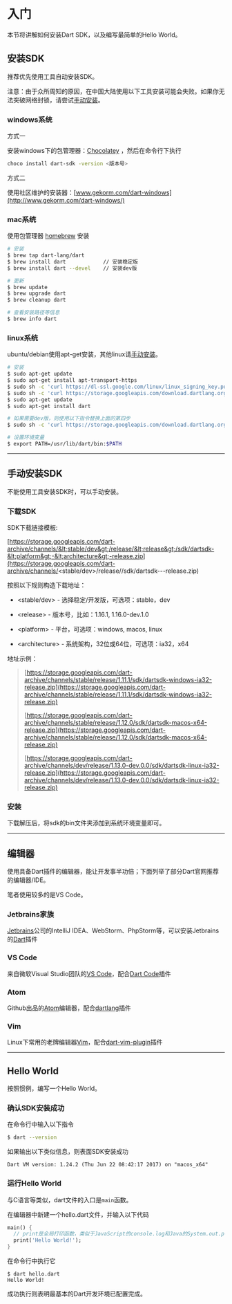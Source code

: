 # 入门

本节将讲解如何安装Dart SDK，以及编写最简单的Hello World。

## 安装SDK

推荐优先使用工具自动安装SDK。

注意：由于众所周知的原因，在中国大陆使用以下工具安装可能会失败。如果你无法突破网络封锁，请尝试[手动安装](#手动安装sdk)。

### windows系统

方式一

安装windows下的包管理器：[Chocolatey](https://chocolatey.org/) ，然后在命令行下执行

```bash
choco install dart-sdk -version <版本号>
```

方式二

使用社区维护的安装器：[www.gekorm.com/dart-windows](http://www.gekorm.com/dart-windows/)

### mac系统

使用包管理器 [homebrew](https://brew.sh/) 安装

```bash
# 安装
$ brew tap dart-lang/dart
$ brew install dart            // 安装稳定版
$ brew install dart --devel    // 安装dev版

# 更新
$ brew update
$ brew upgrade dart
$ brew cleanup dart

# 查看安装路径等信息
$ brew info dart
```

### linux系统

ubuntu/debian使用apt-get安装，其他linux请[手动安装](/intro/manual.md)。

```bash
# 安装
$ sudo apt-get update
$ sudo apt-get install apt-transport-https
$ sudo sh -c 'curl https://dl-ssl.google.com/linux/linux_signing_key.pub | apt-key add -'
$ sudo sh -c 'curl https://storage.googleapis.com/download.dartlang.org/linux/debian/dart_stable.list > /etc/apt/sources.list.d/dart_stable.list'
$ sudo apt-get update
$ sudo apt-get install dart

# 如果需要dev版，则使用以下指令替换上面的第四步
$ sudo sh -c 'curl https://storage.googleapis.com/download.dartlang.org/linux/debian/dart_unstable.list > /etc/apt/sources.list.d/dart_unstable.list'

# 设置环境变量
$ export PATH=/usr/lib/dart/bin:$PATH
```

---

## 手动安装SDK

不能使用工具安装SDK时，可以手动安装。

### 下载SDK

SDK下载链接模板:

[https://storage.googleapis.com/dart-archive/channels/&lt;stable/dev&gt;/release/&lt;release&gt;/sdk/dartsdk-&lt;platform&gt;-&lt;architecture&gt;-release.zip](https://storage.googleapis.com/dart-archive/channels/<stable/dev>/release/<release>/sdk/dartsdk-<platform>-<architecture>-release.zip)

按照以下规则构造下载地址：

* &lt;stable/dev&gt; - 选择稳定/开发版，可选项：stable，dev

* &lt;release&gt; - 版本号，比如：1.16.1, 1.16.0-dev.1.0

* &lt;platform&gt; - 平台，可选项：windows, macos, linux

* &lt;architecture&gt; - 系统架构，32位或64位，可选项：ia32，x64

地址示例：

> [https://storage.googleapis.com/dart-archive/channels/stable/release/1.11.1/sdk/dartsdk-windows-ia32-release.zip](https://storage.googleapis.com/dart-archive/channels/stable/release/1.11.1/sdk/dartsdk-windows-ia32-release.zip)
>
> [https://storage.googleapis.com/dart-archive/channels/stable/release/1.12.0/sdk/dartsdk-macos-x64-release.zip](https://storage.googleapis.com/dart-archive/channels/stable/release/1.12.0/sdk/dartsdk-macos-x64-release.zip)
>
> [https://storage.googleapis.com/dart-archive/channels/dev/release/1.13.0-dev.0.0/sdk/dartsdk-linux-ia32-release.zip](https://storage.googleapis.com/dart-archive/channels/dev/release/1.13.0-dev.0.0/sdk/dartsdk-linux-ia32-release.zip)

### 安装

下载解压后，将sdk的bin文件夹添加到系统环境变量即可。

---

## 编辑器

使用具备Dart插件的编辑器，能让开发事半功倍；下面列举了部分Dart官网推荐的编辑器/IDE。

笔者使用较多的是VS Code。

### Jetbrains家族

[Jetbrains](https://www.jetbrains.com/)公司的IntelliJ IDEA、WebStorm、PhpStorm等，可以安装Jetbrains的[Dart](https://plugins.jetbrains.com/plugin/6351-dart)插件

### VS Code

来自微软Visual Studio团队的[VS Code](https://code.visualstudio.com/)，配合[Dart Code](https://marketplace.visualstudio.com/items?itemName=DanTup.dart-code)插件

### Atom

Github出品的[Atom](https://atom.io/)编辑器，配合[dartlang](https://github.com/dart-atom/dartlang/)插件

### Vim

Linux下常用的老牌编辑器[Vim](http://www.vim.org/)，配合[dart-vim-plugin](https://github.com/dart-lang/dart-vim-plugin)插件

---

## Hello World

按照惯例，编写一个Hello World。

### 确认SDK安装成功

在命令行中输入以下指令

```bash
$ dart --version
```

如果输出以下类似信息，则表面SDK安装成功

```
Dart VM version: 1.24.2 (Thu Jun 22 08:42:17 2017) on "macos_x64"
```

### 运行Hello World

与C语言等类似，dart文件的入口是`main`函数。

在编辑器中新建一个hello.dart文件，并输入以下代码

```dart
main() {
  // print是全局打印函数，类似于JavaScript的console.log和Java的System.out.print
  print('Hello World!');
}
```

在命令行中执行它

```
$ dart hello.dart
Hello World!
```

成功执行则表明最基本的Dart开发环境已配置完成。

